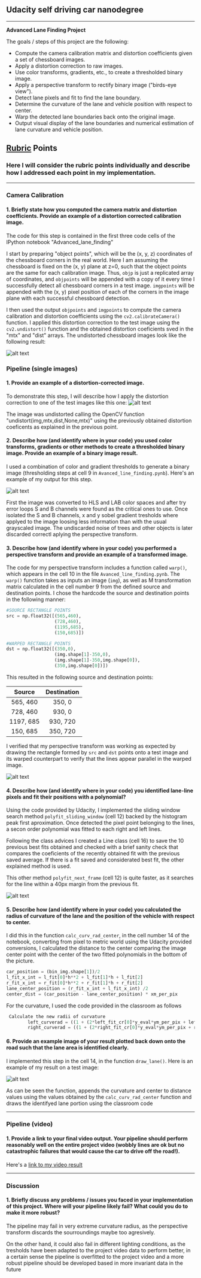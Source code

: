
## Udacity self driving car nanodegree 

---

**Advanced Lane Finding Project**

The goals / steps of this project are the following:

* Compute the camera calibration matrix and distortion coefficients given a set of chessboard images.
* Apply a distortion correction to raw images.
* Use color transforms, gradients, etc., to create a thresholded binary image.
* Apply a perspective transform to rectify binary image ("birds-eye view").
* Detect lane pixels and fit to find the lane boundary.
* Determine the curvature of the lane and vehicle position with respect to center.
* Warp the detected lane boundaries back onto the original image.
* Output visual display of the lane boundaries and numerical estimation of lane curvature and vehicle position.

[//]: # (Image References)

[image1]: ./writeup_imgs/chess.png "Undistorted chessboard"
[image2]: ./writeup_imgs/undistort.png "Road Transformed"
[image3]: ./writeup_imgs/tresholds.png "Binary Example"
[image4]: ./writeup_imgs/warped.png "Warp Example"
[image5]: ./writeup_imgs/fit.png "Fit Visual"
[image6]: ./writeup_imgs/drawed.png "Output"

## [Rubric](https://review.udacity.com/#!/rubrics/571/view) Points

### Here I will consider the rubric points individually and describe how I addressed each point in my implementation.  

---

### Camera Calibration

#### 1. Briefly state how you computed the camera matrix and distortion coefficients. Provide an example of a distortion corrected calibration image.

The code for this step is contained in the first three code cells of the IPython notebook  "Advanced_lane_finding" 

I start by preparing "object points", which will be the (x, y, z) coordinates of the chessboard corners in the real world. Here I am assuming the chessboard is fixed on the (x, y) plane at z=0, such that the object points are the same for each calibration image.  Thus, `objp` is just a replicated array of coordinates, and `objpoints` will be appended with a copy of it every time I successfully detect all chessboard corners in a test image.  `imgpoints` will be appended with the (x, y) pixel position of each of the corners in the image plane with each successful chessboard detection.  

I then used the output `objpoints` and `imgpoints` to compute the camera calibration and distortion coefficients using the `cv2.calibrateCamera()` function.  I applied this distortion correction to the test image using the `cv2.undistort()` function and the obtained distortion coeficients sved in the "mtx" and "dist" arrays. The undistorted chessboard images look like the following result: 

![alt text][image1]

### Pipeline (single images)

#### 1. Provide an example of a distortion-corrected image.

To demonstrate this step, I will describe how I apply the distortion correction to one of the test images like this one:
![alt text][image2]

The image was undistorted calling the OpenCV function "undistort(img,mtx,dist,None,mtx)" using the previously obtained distortion coeficents as explained in the previous point.

#### 2. Describe how (and identify where in your code) you used color transforms, gradients or other methods to create a thresholded binary image.  Provide an example of a binary image result.

I used a combination of color and gradient thresholds to generate a binary image (thresholding steps at cell 9 in `Avanced_line_finding.pynb`).  Here's an example of my output for this step. 

![alt text][image3]

First the image was converted to HLS and LAB color spaces and after try error loops S and B channels were found as the critical ones to use. Once isolated the S and B channels, x and y sobel gradient tresholds where applyed to the image loosing less information than with the usual grayscaled image. The undiscarded noise of trees and other objects is later discarded correctl aplying the perspective transform. 

#### 3. Describe how (and identify where in your code) you performed a perspective transform and provide an example of a transformed image.

The code for my perspective transform includes a function called `warp()`, which appears in the cell 10 in the file `Avanced_line_finding.pynb`.  The `warp()` function takes as inputs an image (`img`), as well as M transformation matrix calculated in the cell number 9 from the defined source and destination points.  I chose the hardcode the source and destination points in the following manner:

```python
#SOURCE RECTANGLE POINTS
src = np.float32([(565,460),
                  (728,460), 
                  (1195,685), 
                  (150,685)])

#WARPED RECTANGLE POINTS    
dst = np.float32([(350,0),  
                  (img.shape[1]-350,0), 
                  (img.shape[1]-350,img.shape[0]),
                  (350,img.shape[0])])
```

This resulted in the following source and destination points:

| Source        | Destination   | 
|:-------------:|:-------------:| 
| 565, 460      | 350, 0        | 
| 728, 460      | 930, 0        |
| 1197, 685     | 930, 720      |
| 150, 685      | 350, 720      |

I verified that my perspective transform was working as expected by drawing the rectangle formed by `src` and `dst` points onto a test image and its warped counterpart to verify that the lines appear parallel in the warped image.

![alt text][image4]

#### 4. Describe how (and identify where in your code) you identified lane-line pixels and fit their positions with a polynomial?

Using the code provided by Udacity, I implemented the sliding window search method `polyfit_sliding_window` (cell 12) backed by the histogram peak first aproximation. Once detected the pixel point belonging to the lines, a secon order polynomial was fitted to each right and left lines.

Following the class advices I created a Line class (cell 16)  to save the 10 previous best fits obtained and checked with a brief sanity check that compares the coeficients of the recently obtained fit with the previous saved average. If there is a fit saved and considerated best fit, the other explained method is used.

This other method `polyfit_next_frame` (cell 12) is quite faster, as it searches for the line within a 40px margin from the previous fit.

![alt text][image5]

#### 5. Describe how (and identify where in your code) you calculated the radius of curvature of the lane and the position of the vehicle with respect to center.

I did this in the function `calc_curv_rad_center`, in the cell number 14 of the notebook, converting from pixel to metric world using the Udacity provided conversions, I calculated the distance to the center comparing the image center point with the center of the two fitted polynomials in the bottom of the picture.

```python
car_position = (bin_img.shape[1])/2
l_fit_x_int = l_fit[0]*h**2 + l_fit[1]*h + l_fit[2]
r_fit_x_int = r_fit[0]*h**2 + r_fit[1]*h + r_fit[2]
lane_center_position = (r_fit_x_int + l_fit_x_int) /2
center_dist = (car_position - lane_center_position) * xm_per_pix
```

For the curvature, I used the code provided in the classroom as follows

```python
 Calculate the new radii of curvature
        left_curverad = ((1 + (2*left_fit_cr[0]*y_eval*ym_per_pix + left_fit_cr[1])**2)**1.5) / np.absolute(2*left_fit_cr[0])
        right_curverad = ((1 + (2*right_fit_cr[0]*y_eval*ym_per_pix + right_fit_cr[1])**2)**1.5) / np.absolute(2*right_fit_cr[0])
```

#### 6. Provide an example image of your result plotted back down onto the road such that the lane area is identified clearly.

I implemented this step in the cell  14, in the function `draw_lane()`.  Here is an example of my result on a test image:

![alt text][image6]

As can be seen the function, appends the curvature and center to distance values using the values obtained by the `calc_curv_rad_center` function and draws the identifyed lane portion using the classroom code 

---

### Pipeline (video)

#### 1. Provide a link to your final video output.  Your pipeline should perform reasonably well on the entire project video (wobbly lines are ok but no catastrophic failures that would cause the car to drive off the road!).

Here's a [link to my video result](./project_video_out.mp4)


---

### Discussion

#### 1. Briefly discuss any problems / issues you faced in your implementation of this project.  Where will your pipeline likely fail?  What could you do to make it more robust?

The pipeline may fail in very extreme curvature radius, as the perspective transform discards the sourroundings maybe too agresively. 

On the other hand, it could also fail in different lighting conditions, as the tresholds have been adapted to the project video data to perform better, in a certain sense the pipeline is overfitted to the project video and a more robust pipeline should be developed based in more invariant data in the future 
